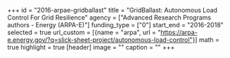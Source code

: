+++
id = "2016-arpae-gridballast"
title = "GridBallast: Autonomous Load Control For Grid Resilience"
agency = ["Advanced Research Programs authors - Energy (ARPA-E)"]
funding_type = ["0"]
start_end = "2016-2018"
selected = true
url_custom = [{name = "arpa", url = "https://arpa-e.energy.gov/?q=slick-sheet-project/autonomous-load-control"}]
math = true
highlight = true
[header]
image = ""
caption = ""
+++

